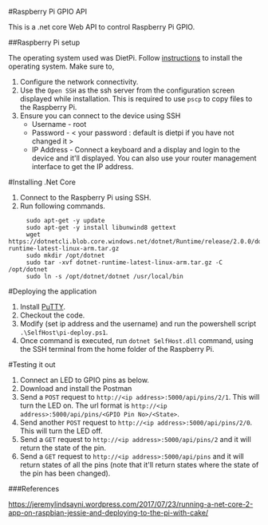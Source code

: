 #Raspberry Pi GPIO API

This is a .net core Web API to control Raspberry Pi GPIO.

##Raspberry Pi setup

The operating system used was DietPi. Follow [instructions](https://dietpi.com/phpbb/viewtopic.php?f=8&t=9#p9) to install the operating system. Make sure to,

1. Configure the network connectivity.
2. Use the `Open SSH` as the ssh server from the configuration screen displayed while installation. This is required to use `pscp` to copy files to the Raspberry Pi.
3. Ensure you can connect to the device using SSH
     * Username - root
     * Password - < your password : default is dietpi if you have not changed it >
     * IP Address - Connect a keyboard and a display and login to the device and it'll displayed. You can also use your router management interface to get the IP address.

#Installing .Net Core

1. Connect to the Raspberry Pi using SSH.
2. Run following commands.

```
     sudo apt-get -y update
     sudo apt-get -y install libunwind8 gettext
     wget https://dotnetcli.blob.core.windows.net/dotnet/Runtime/release/2.0.0/dotnet-runtime-latest-linux-arm.tar.gz
     sudo mkdir /opt/dotnet
     sudo tar -xvf dotnet-runtime-latest-linux-arm.tar.gz -C /opt/dotnet
     sudo ln -s /opt/dotnet/dotnet /usr/local/bin
```

#Deploying the application

1. Install [PuTTY](https://www.putty.org/).
2. Checkout the code.
3. Modify (set ip address and the username) and run the powershell script `.\SelfHost\pi-deploy.ps1`. 
4. Once command is executed, run `dotnet SelfHost.dll` command, using the SSH terminal from the home folder of the Raspberry Pi.


#Testing it out

1. Connect an LED to GPIO pins as below.
2. Download and install the Postman
3. Send a `POST` request to `http://<ip address>:5000/api/pins/2/1`. This will turn the LED on. The url format is  `http://<ip address>:5000/api/pins/<GPIO Pin No>/<State>`. 
4. Send another `POST` request to `http://<ip address>:5000/api/pins/2/0`. This will turn the LED off.
5. Send a `GET` request to `http://<ip address>:5000/api/pins/2` and it will return the state of the pin.
6. Send a `GET` request to `http://<ip address>:5000/api/pins` and it will return states of all the pins (note that it'll return states where the state of the pin has been changed).



###References

https://jeremylindsayni.wordpress.com/2017/07/23/running-a-net-core-2-app-on-raspbian-jessie-and-deploying-to-the-pi-with-cake/
